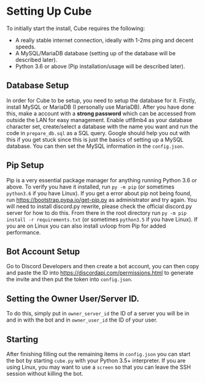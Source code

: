 # Setting Up Cube

To initially start the install, Cube requires the following:
- A really stable internet connection, ideally with 1-2ms ping and decent speeds.
- A MySQL/MariaDB database (setting up of the database will be described later).
- Python 3.6 or above (Pip installation/usage will be described later).

## Database Setup
In order for Cube to be setup, you need to setup the database for it. Firstly, install MySQL or MariaDB (I personally use MariaDB). After you have done this, make a account with a **strong password** which can be accessed from outside the LAN for easy management. Enable utf8mb4 as your database character set, create/select a database with the name you want and run the code in `prepare_db.sql` as a SQL query. Google should help you out with this if you get stuck since this is just the basics of setting up a MySQL database. You can then set the MySQL information in the `config.json`.

## Pip Setup
Pip is a very essential package manager for anything running Python 3.6 or above. To verify you have it installed, run `py -m pip` (or sometimes `python3.6` if you have Linux). If you get a error about pip not being found, run https://bootstrap.pypa.io/get-pip.py as administrator and try again. You will need to install discord.py rewrite, please check the official discord.py server for how to do this. From there in the root directory run `py -m pip install -r requirements.txt` (or sometimes `python3.5` if you have Linux). If you are on Linux you can also install uvloop from Pip for added performance.

## Bot Account Setup
Go to Discord Developers and then create a bot account, you can then copy and paste the ID into https://discordapi.com/permissions.html to generate the invite and then put the token into `config.json`.

## Setting the Owner User/Server ID.
To do this, simply put in `owner_server_id` the ID of a server you will be in and in with the bot and in `owner_user_id` the ID of your user.

## Starting
After finishing filling out the remaining items in `config.json` you can start the bot by starting `cube.py` with your Python 3.5+ interpreter. If you are using Linux, you may want to use a `screen` so that you can leave the SSH session without killing the bot.
